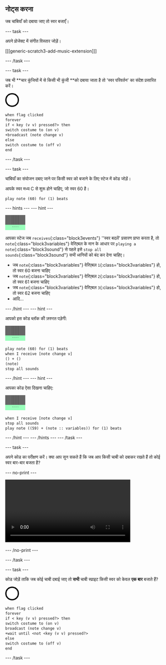 ## नोट्स करना

जब चांबियाँ को दबाया जाए तो स्वर बजाएँ।

\--- task \---

अपने प्रोजेक्ट में संगीत विस्तार जोड़ें।

[[[generic-scratch3-add-music-extension]]]

\--- /task \---

\--- task \---

जब भी **चार कुंजियों में से किसी भी कुंजी **को दबाया जाता है तो 'स्वर परिवर्तन' का संदेश प्रसारित करें।

![स्प्राइट 1](images/1.png)

```blocks3
when flag clicked
forever
if < key (v v) pressed?> then
switch costume to (on v)
+broadcast (note change v)
else
switch costume to (off v)
end
```

\--- /task \---

\--- task \---

चांबियाँ का संयोजन दबाए जाने पर किसी स्वर को बजाने के लिए स्टेज में कोड जोड़ें।

आपके स्वर मध्य C से शुरू होने चाहिए, जो स्वर 60 है।

```blocks3
play note (60) for (1) beats
```

\--- hints \--- \--- hint \---

![1 स्प्राइट](images/stage.png)

आपका स्टेज जब `receives`{:class="block3events"} ''स्वर बदलें' प्रसारण प्राप्त करता है, तो `note`{:class="block3variables"} वेरिएबल के मान के आधार पर `playing a note`{:class="block3sound"} से पहले इसे `stop all sounds`{:class="block3sound"} सभी ध्वनियों को बंद कर देना चाहिए।

+ जब `note`{:class="block3variables"} वेरिएबल `1`{:class="block3variables"} हो, तो स्वर 60 बजना चाहिए
+ जब `note`{:class="block3variables"} वेरिएबल `2`{:class="block3variables"} हो, तो स्वर 61 बजना चाहिए
+ जब `note`{:class="block3variables"} वेरिएबल `3`{:class="block3variables"} हो, तो स्वर 62 बजना चाहिए
+ आदि...

\--- /hint \--- \--- hint \---

आपको इस कोड ब्लॉक की ज़रुरत पड़ेगी:

![मंच](images/stage.png)

```blocks3
play note (60) for (1) beats
when I receive [note change v]
() + ()
(note)
stop all sounds
```

\--- /hint \--- \--- hint \---

आपका कोड ऐसा दिखना चाहिए:

![मंच](images/stage.png)

```blocks3
when I receive [note change v]
stop all sounds
play note ((59) + (note :: variables)) for (1) beats
```

\--- /hint \--- \--- /hints \--- \--- /task \---

\--- task \---

अपने कोड का परीक्षण करें। क्या आप सुन सकते हैं कि जब आप किसी चाबी को दबाकर रखते हैं तो कोई स्वर बार-बार बजता है?

\--- no-print \---

<video width="400" controls>
  <source src="images/play-note-bug.mp4" type="video/mp4">
  आपका ब्राउज़र HTML5 वीडियो का समर्थन नहीं करता है।
</video>

\--- /no-print \---

\--- /task \---

\--- task \---

कोड जोड़ें ताकि जब कोई चाबी दबाई जाए तो **सभी** चाबी स्प्राइट किसी स्वर को केवल **एक बार** बजाते हैं?

![1 स्प्राइट](images/1.png)

```blocks3
when flag clicked
forever
if < key (v v) pressed?> then
switch costume to (on v)
broadcast (note change v)
+wait until <not <key (v v) pressed?>
else
switch costume to (off v)
end
```

\--- /task \---